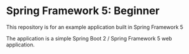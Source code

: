 # Spring Framework 5: Beginner 

This repository is for an example application built in Spring Framework 5 

The application is a simple Spring Boot 2 / Spring Framework 5 web application.
